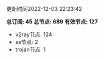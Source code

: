 更新时间2022-12-03 22:23:42

**总订阅: 45**
**总节点: 689**
**有效节点: 127**
- v2ray节点: 124
- ss节点: 2
- trojan节点: 1
